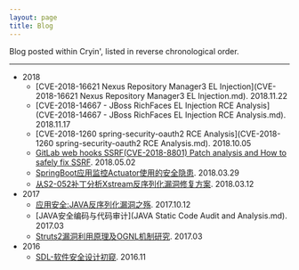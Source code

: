 ```yaml
---
layout: page
title: Blog
---
```


Blog posted within Cryin', listed in reverse chronological order.


---
* 2018
  * [CVE-2018-16621 Nexus Repository Manager3 EL Injection](CVE-2018-16621 Nexus Repository Manager3 EL Injection.md). 2018.11.22
  * [CVE-2018-14667 - JBoss RichFaces EL Injection RCE Analysis](CVE-2018-14667 - JBoss RichFaces EL Injection RCE Analysis.md). 2018.11.17
  * [CVE-2018-1260 spring-security-oauth2 RCE Analysis](CVE-2018-1260 spring-security-oauth2 RCE Analysis.md). 2018.10.05
  * [GitLab web hooks SSRF(CVE-2018-8801) Patch analysis and How to safely fix SSRF](GitLab_web_hooks_SSRF_Patch_analysis.md). 2018.05.02
  * [SpringBoot应用监控Actuator使用的安全隐患](springboot_actuator_security_tips.md). 2018.03.29
  * [从S2-052补丁分析Xstream反序列化漏洞修复方案](Fix-xstream-object-deserialization-via-White-Listing.md). 2018.03.12
* 2017
  * [应用安全:JAVA反序列化漏洞之殇](secure-development-java-deserialization-vulnerability.md). 2017.10.12
  * [JAVA安全编码与代码审计](JAVA Static Code Audit and Analysis.md). 2017.03
  * [Struts2漏洞利用原理及OGNL机制研究](struts2-vulnerability-analysis-and-OGNL-research.md). 2017.03
* 2016
  * [SDL-软件安全设计初窥](sdl-software-security-design.md). 2016.11
